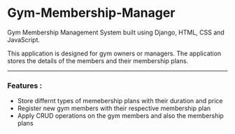# Gym-Membership-Manager
Gym Membership Management System built using Django, HTML, CSS and JavaScript. 

This application is designed for gym owners or managers. The application stores the details of the members and their membership plans.

---

### Features :


* Store differnt types of memebership plans with their duration and price
* Register new gym members with their respective membership plan
* Apply CRUD operations on the gym members and also the membership plans
